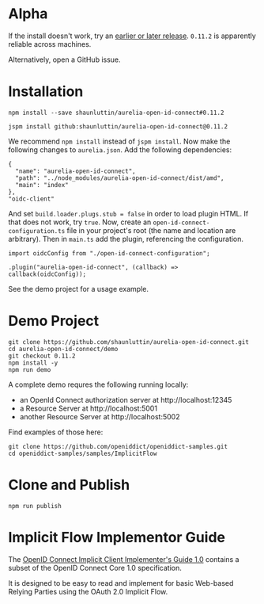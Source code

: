 # Alpha

If the install doesn't work, try an [earlier or later release][0]. `0.11.2` is apparently reliable across machines.

Alternatively, open a GitHub issue.

# Installation

    npm install --save shaunluttin/aurelia-open-id-connect#0.11.2
    
    jspm install github:shaunluttin/aurelia-open-id-connect@0.11.2

We recommend `npm install` instead of `jspm install`. Now make the following changes to `aurelia.json`. Add the following dependencies:

```
{
  "name": "aurelia-open-id-connect",
  "path": "../node_modules/aurelia-open-id-connect/dist/amd",
  "main": "index"
},
"oidc-client"
```

And set `build.loader.plugs.stub = false` in order to load plugin HTML. If that does not work, try `true`. Now, create an `open-id-connect-configuration.ts` file in your project's root (the name and location are arbitrary). Then in `main.ts` add the plugin, referencing the configuration.

    import oidcConfig from "./open-id-connect-configuration";    

    .plugin("aurelia-open-id-connect", (callback) => callback(oidcConfig));

See the demo project for a usage example.

# Demo Project 
   
    git clone https://github.com/shaunluttin/aurelia-open-id-connect.git
    cd aurelia-open-id-connect/demo
    git checkout 0.11.2
    npm install -y
    npm run demo

A complete demo requres the following running locally: 

* an OpenId Connect authorization server at http://localhost:12345    
* a Resource Server at http://localhost:5001
* another Resource Server at http://localhost:5002

Find examples of those here:

    git clone https://github.com/openiddict/openiddict-samples.git
    cd openiddict-samples/samples/ImplicitFlow

# Clone and Publish 

    npm run publish

# Implicit Flow Implementor Guide

The [OpenID Connect Implicit Client Implementer's Guide 1.0][1] contains a subset of the OpenID Connect Core 1.0 specification. 

It is designed to be easy to read and implement for basic Web-based Relying Parties using the OAuth 2.0 Implicit Flow.


[0]: https://github.com/shaunluttin/aurelia-open-id-connect/releases
[1]: http://openid.net/specs/openid-connect-implicit-1_0.html


